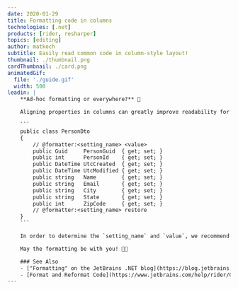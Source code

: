 ```yaml
---
date: 2020-01-29
title: Formatting code in columns
technologies: [.net]
products: [rider, resharper]
topics: [editing]
author: matkoch
subtitle: Easily read common code in column-style layout!
thumbnail: ./thumbnail.png
cardThumbnail: ./card.png
animatedGif:
  file: './guide.gif'
  width: 500
leadin: |
    **Ad-hoc formatting or everywhere?** 📐

    Aligning properties in columns can greatly improve readability for DTOs or vector data types. We can also align binary expressions, invocations and many more constructs. However<!--more-->, often we don't want to apply such formatting across our whole code base, but in very particular cases. Using **formatter comments**, we can format our code just for a specific scope:

    ```
    public class PersonDto
    {
        // @formatter:<setting_name> <value>
        public Guid     PersonGuid  { get; set; }
        public int      PersonId    { get; set; }
        public DateTime UtcCreated  { get; set; }
        public DateTime UtcModified { get; set; }
        public string   Name        { get; set; }
        public string   Email       { get; set; }
        public string   City        { get; set; }
        public string   State       { get; set; }
        public int      ZipCode     { get; set; }
        // @formatter:<setting_name> restore
    }
    ```

    In order to determine the `setting_name` and `value`, we recommend to first change the formatting through the settings dialog, save it to the solution layer, and then to identify the added line in `your-solution.sln.dotsettings`.

    May the formatting be with you! 🧙🏻

    ### See Also
    - ["Formatting" on the JetBrains .NET blog](https://blog.jetbrains.com/dotnet/?s=formatting)
    - [Format and Reformat Code](https://www.jetbrains.com/help/rider/Code_Formatting_Style.html)
---
```

